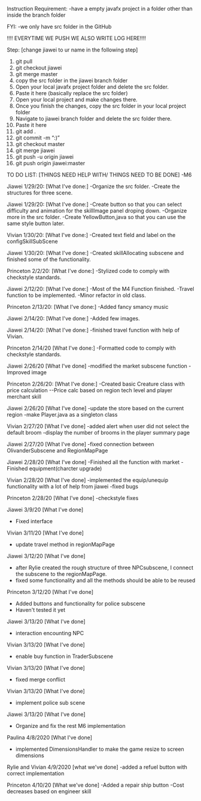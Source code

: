 Instruction
Requirement:
-have a empty javafx project in a folder other than inside the branch folder

FYI:
-we only have src folder in the GitHub

!!!! EVERYTIME WE PUSH WE ALSO WRITE LOG HERE!!!!

Step:
[change jiawei to ur name in the following step]

1. git pull
2. git checkout jiawei
3. git merge master
4. copy the src folder in the jiawei branch folder
5. Open your local javafx project folder and delete the src folder.
6. Paste it here (basically replace the src folder)
7. Open your local project and make changes there.
8. Once you finish the changes, copy the src folder in your local project folder
9. Navigate to jiawei branch folder and delete the src folder there.
10. Paste it here
11. git add .
12. git commit -m “:)”
13. git checkout master
14. git merge jiawei
15. git push -u origin jiawei
16. git push origin jiawei:master


TO DO LIST: [THINGS NEED HELP WITH/ THINGS NEED TO BE DONE]
-M6


Jiawei 1/29/20:
[What I've done:]
-Organize the src folder.
-Create the structures for three scene.

Jiawei 1/29/20:
[What I've done:]
-Create button so that you can select difficulty and animation for the skillImage panel droping down.
-Organize more in the src folder.
-Create YellowButton,java so that you can use the same style button later.

Vivian 1/30/20:
[What I've done:]
-Created text field and label on the configSkillSubScene

Jiawei 1/30/20:
[What I've done:]
-Created skillAllocating subscene and finished some of the functionality.

Princeton 2/2/20:
[What I've done:]
-Stylized code to comply with checkstyle standards.


Jiawei 2/12/20: 
[What I've done:]
-Most of the M4 Function finished.
 -Travel function to be implemented. 
 -Minor refactor in old class.

Princeton 2/13/20:
[What I've done:]
-Added fancy smancy music

Jiawei 2/14/20: 
[What I've done:]
-Added few images.

Jiawei 2/14/20:
[What I've done:]
-finished travel function with help of Vivian.

Princeton 2/14/20
[What I've done:]
-Formatted code to comply with checkstyle standards.

Jiawei 2/26/20
[What I've done]
-modified the market subscene function
-Improved image

Princeton 2/26/20:
[What I've done:]
-Created basic Creature class with price calculation
--Price calc based on region tech level and player merchant skill

Jiawei 2/26/20
[What I've done]
-update the store based on the current region
-make Player.java as a singleton class

Vivian 2/27/20
[What I've done]
-added alert when user did not select the default broom
-display the number of brooms in the player summary page

Jiawei 2/27/20
[What I've done]
-fixed connection between OlivanderSubscene and RegionMapPage

Jiawei 2/28/20
[What I've done]
-Finished all the function with market
-Finished equipment(charcter upgrade)

Vivian 2/28/20
[What I've done]
-implemented the equip/unequip functionality with a lot of help from jiawei
-fixed bugs

Princeton 2/28/20
[What I've done]
-checkstyle fixes

Jiawei 3/9/20
[What I've done]
- Fixed interface

Vivian 3/11/20
[What I've done]
- update travel method in regionMapPage


Jiawei 3/12/20
[What I've done]
- after Rylie created the rough structure of three NPCsubscene, I connect the subscene to the regionMapPage.
- fixed some functionality and all the methods should be able to be reused

Princeton 3/12/20
[What I've done]
- Added buttons and functionality for police subscene
- Haven't tested it yet

Jiawei 3/13/20
[What I've done]
- interaction encounting NPC

Vivian 3/13/20
[What I've done]
- enable buy function in TraderSubscene

Vivian 3/13/20
[What I've done]
- fixed merge conflict

Vivian 3/13/20
[What I've done]
- implement police sub scene

Jiawei 3/13/20
[What I've done]
- Organize and fix the rest M6 implementation

Paulina 4/8/2020
[What I've done]
- implemented DimensionsHandler to make the game resize to screen dimensions

Rylie and Vivian 4/9/2020
[what we've done]
-added a refuel button with correct implementation 

Princeton 4/10/20
[What we've done]
-Added a repair ship button
-Cost decreases based on engineer skill
